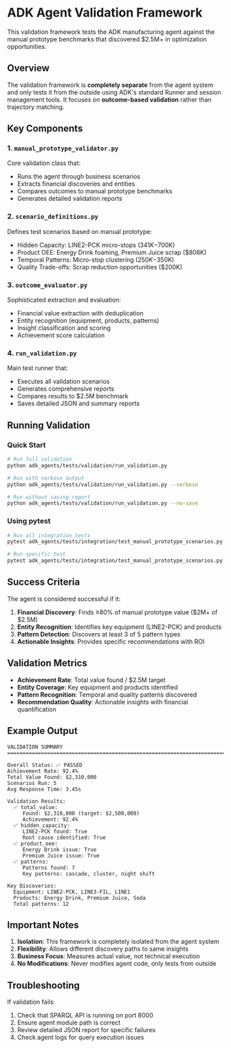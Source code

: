 # ADK Agent Validation Framework

This validation framework tests the ADK manufacturing agent against the manual prototype benchmarks that discovered $2.5M+ in optimization opportunities.

## Overview

The validation framework is **completely separate** from the agent system and only tests it from the outside using ADK's standard Runner and session management tools. It focuses on **outcome-based validation** rather than trajectory matching.

## Key Components

### 1. `manual_prototype_validator.py`
Core validation class that:
- Runs the agent through business scenarios
- Extracts financial discoveries and entities
- Compares outcomes to manual prototype benchmarks
- Generates detailed validation reports

### 2. `scenario_definitions.py`
Defines test scenarios based on manual prototype:
- Hidden Capacity: LINE2-PCK micro-stops ($341K-$700K)
- Product OEE: Energy Drink foaming, Premium Juice scrap ($806K)
- Temporal Patterns: Micro-stop clustering ($250K-$350K)
- Quality Trade-offs: Scrap reduction opportunities ($200K)

### 3. `outcome_evaluator.py`
Sophisticated extraction and evaluation:
- Financial value extraction with deduplication
- Entity recognition (equipment, products, patterns)
- Insight classification and scoring
- Achievement score calculation

### 4. `run_validation.py`
Main test runner that:
- Executes all validation scenarios
- Generates comprehensive reports
- Compares results to $2.5M benchmark
- Saves detailed JSON and summary reports

## Running Validation

### Quick Start
```bash
# Run full validation
python adk_agents/tests/validation/run_validation.py

# Run with verbose output
python adk_agents/tests/validation/run_validation.py --verbose

# Run without saving report
python adk_agents/tests/validation/run_validation.py --no-save
```

### Using pytest
```bash
# Run all integration tests
pytest adk_agents/tests/integration/test_manual_prototype_scenarios.py -v

# Run specific test
pytest adk_agents/tests/integration/test_manual_prototype_scenarios.py::TestManualPrototypeScenarios::test_hidden_capacity_discovery -v
```

## Success Criteria

The agent is considered successful if it:
1. **Financial Discovery**: Finds ≥80% of manual prototype value ($2M+ of $2.5M)
2. **Entity Recognition**: Identifies key equipment (LINE2-PCK) and products
3. **Pattern Detection**: Discovers at least 3 of 5 pattern types
4. **Actionable Insights**: Provides specific recommendations with ROI

## Validation Metrics

- **Achievement Rate**: Total value found / $2.5M target
- **Entity Coverage**: Key equipment and products identified
- **Pattern Recognition**: Temporal and quality patterns discovered
- **Recommendation Quality**: Actionable insights with financial quantification

## Example Output

```
VALIDATION SUMMARY
================================================================================

Overall Status: ✅ PASSED
Achievement Rate: 92.4%
Total Value Found: $2,310,000
Scenarios Run: 5
Avg Response Time: 3.45s

Validation Results:
  ✅ total_value:
     Found: $2,310,000 (target: $2,500,000)
     Achievement: 92.4%
  ✅ hidden_capacity:
     LINE2-PCK found: True
     Root cause identified: True
  ✅ product_oee:
     Energy Drink issue: True
     Premium Juice issue: True
  ✅ patterns:
     Patterns found: 7
     Key patterns: cascade, cluster, night shift

Key Discoveries:
  Equipment: LINE2-PCK, LINE3-FIL, LINE1
  Products: Energy Drink, Premium Juice, Soda
  Total patterns: 12
```

## Important Notes

1. **Isolation**: This framework is completely isolated from the agent system
2. **Flexibility**: Allows different discovery paths to same insights
3. **Business Focus**: Measures actual value, not technical execution
4. **No Modifications**: Never modifies agent code, only tests from outside

## Troubleshooting

If validation fails:
1. Check that SPARQL API is running on port 8000
2. Ensure agent module path is correct
3. Review detailed JSON report for specific failures
4. Check agent logs for query execution issues
